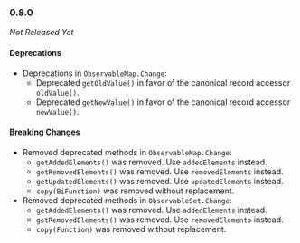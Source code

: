### 0.8.0

_Not Released Yet_

#### Deprecations

- Deprecations in `ObservableMap.Change`:
  - Deprecated `getOldValue()` in favor of the canonical record accessor `oldValue()`.
  - Deprecated `getNewValue()` in favor of the canonical record accessor `newValue()`.

#### Breaking Changes

- Removed deprecated methods in `ObservableMap.Change`:
  - `getAddedElements()` was removed. Use `addedElements` instead.
  - `getRemovedElements()` was removed. Use `removedElements` instead.
  - `getUpdatedElements()` was removed. Use `updatedElements` instead.
  - `copy(BiFunction)` was removed without replacement.
- Removed deprecated methods in `ObservableSet.Change`:
  - `getAddedElements()` was removed. Use `addedElements` instead.
  - `getRemovedElements()` was removed. Use `removedElements` instead.
  - `copy(Function)` was removed without replacement.